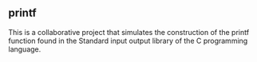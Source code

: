 ## printf 

This is a collaborative project that simulates the construction of the printf function found in the Standard input output library of the C programming language.
